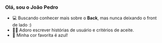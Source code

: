 ### Olá, sou o João Pedro 

- 💻 Buscando conhecer mais sobre o <b>Back</b>, mas nunca deixando o front de lado :)
- ✍🏻 Adoro escrever histórias de usuário e critérios de aceite.
- 🔵 Minha cor favorita é azul!

  

